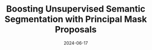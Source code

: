 ---
title: "Boosting Unsupervised Semantic Segmentation with Principal Mask Proposals"
collection: publications
permalink: /publication/2024-primaps
date: 2024-06-17
venue2: "CVPR Workshop: Workshop on Foundation Models"
venue: "TMLR"
authors: "O. Hahn, N. Araslanov, S. Schaub-Meyer, S. Roth"
oral: 
uri: 
project: 
bibtex:
arxiv: https://arxiv.org/pdf/2404.16818
openpdf: https://openreview.net/pdf?id=UawaTQzfwy
supp:
teaser: images/2024_primaps.png
videoresults: 
videotalk: 
poster:
code: https://github.com/visinf/primaps
---